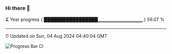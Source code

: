 ### Hi there 👋

⏳ Year progress { █████████████████▁▁▁▁▁▁▁▁▁▁▁▁▁ } 59.07 %

---

⏰ Updated on Sun, 04 Aug 2024 04:40:04 GMT

![Progress Bar CI](https://github.com/IshwaranRudhara/GIT-ACTION/workflows/Progress%20Bar%20CI/badge.svg)
